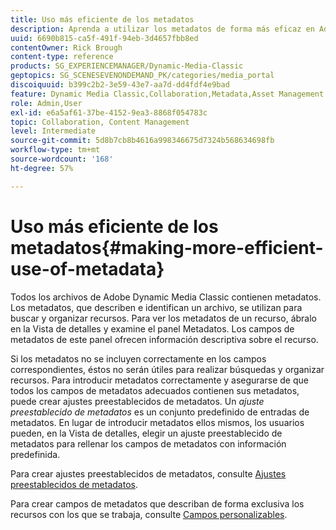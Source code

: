 ```yaml
---
title: Uso más eficiente de los metadatos
description: Aprenda a utilizar los metadatos de forma más eficaz en Adobe Dynamic Media Classic.
uuid: 6690b815-ca5f-491f-94eb-3d4657fbb8ed
contentOwner: Rick Brough
content-type: reference
products: SG_EXPERIENCEMANAGER/Dynamic-Media-Classic
geptopics: SG_SCENESEVENONDEMAND_PK/categories/media_portal
discoiquuid: b399c2b2-3e59-43e7-aa7d-dd4fdf4e9bad
feature: Dynamic Media Classic,Collaboration,Metadata,Asset Management
role: Admin,User
exl-id: e6a5af61-37be-4152-9ea3-8868f054783c
topic: Collaboration, Content Management
level: Intermediate
source-git-commit: 5d8b7cb8b4616a998346675d7324b568634698fb
workflow-type: tm+mt
source-wordcount: '168'
ht-degree: 57%

---
```


# Uso más eficiente de los metadatos{#making-more-efficient-use-of-metadata}

Todos los archivos de Adobe Dynamic Media Classic contienen metadatos. Los metadatos, que describen e identifican un archivo, se utilizan para buscar y organizar recursos. Para ver los metadatos de un recurso, ábralo en la Vista de detalles y examine el panel Metadatos. Los campos de metadatos de este panel ofrecen información descriptiva sobre el recurso.

Si los metadatos no se incluyen correctamente en los campos correspondientes, éstos no serán útiles para realizar búsquedas y organizar recursos. Para introducir metadatos correctamente y asegurarse de que todos los campos de metadatos adecuados contienen sus metadatos, puede crear ajustes preestablecidos de metadatos. Un *ajuste preestablecido de metadatos* es un conjunto predefinido de entradas de metadatos. En lugar de introducir metadatos ellos mismos, los usuarios pueden, en la Vista de detalles, elegir un ajuste preestablecido de metadatos para rellenar los campos de metadatos con información predefinida.

Para crear ajustes preestablecidos de metadatos, consulte [Ajustes preestablecidos de metadatos](application-setup.md#metadata_presets).

Para crear campos de metadatos que describan de forma exclusiva los recursos con los que se trabaja, consulte [Campos personalizables](application-setup.md#user_defined_fields).
